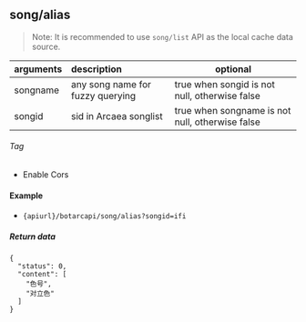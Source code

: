 ## song/alias

> Note: It is recommended to use `song/list` API as the local cache data source.

| arguments | description                      | optional                                        |
|:----------|:---------------------------------|-------------------------------------------------|
| songname  | any song name for fuzzy querying | true when songid is not null, otherwise false   |
| songid    | sid in Arcaea songlist           | true when songname is not null, otherwise false |

###### Tag

* Enable Cors

#### Example

+ `{apiurl}/botarcapi/song/alias?songid=ifi`

##### Return data

```json5
{
  "status": 0,
  "content": [
    "色号",
    "对立色"
  ]
}
```
